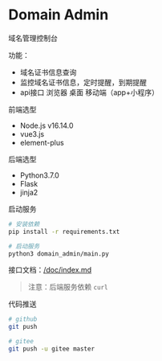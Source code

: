 # Domain Admin

域名管理控制台

功能：

- 域名证书信息查询
- 监控域名证书信息，定时提醒，到期提醒
- api接口 浏览器 桌面 移动端（app+小程序）

前端选型

- Node.js v16.14.0 
- vue3.js 
- element-plus

后端选型

- Python3.7.0
- Flask
- jinja2

启动服务

```bash
# 安装依赖
pip install -r requirements.txt

# 启动服务
python3 domain_admin/main.py
```

接口文档：[/doc/index.md](/doc/index.md)

> 注意：后端服务依赖 `curl`

代码推送

```bash
# github
git push

# gitee
git push -u gitee master
```
